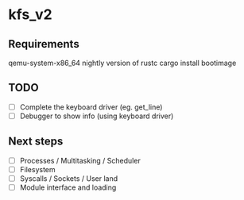 # kfs_v2

## Requirements

qemu-system-x86_64
nightly version of rustc
cargo install bootimage

## TODO

- [ ] Complete the keyboard driver (eg. get_line)
- [ ] Debugger to show info (using keyboard driver)

## Next steps

- [ ] Processes / Multitasking / Scheduler
- [ ] Filesystem
- [ ] Syscalls / Sockets / User land
- [ ] Module interface and loading
